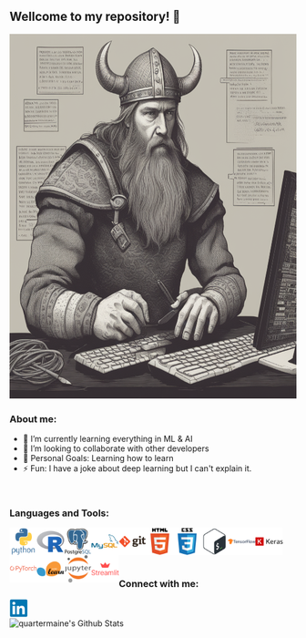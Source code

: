 ## Wellcome to my repository! 👋

<img src="images/output_file_1.png" height="640px" width="640px">

### About me:
- 🌱 I’m currently learning everything in ML & AI 
- 👯 I’m looking to collaborate with other developers
- 🥅 Personal Goals: Learning how to learn
- ⚡ Fun: I have a joke about deep learning but I can't explain it. 
<br />

### Languages and Tools:
<!-- Python -->
[<img align="left" alt="Python" width="48px" src="https://raw.githubusercontent.com/devicons/devicon/master/icons/python/python-original-wordmark.svg" />][python]
<!-- R -->
[<img align="left" alt="R" width="48px" src="https://raw.githubusercontent.com/devicons/devicon/master/icons/r/r-original.svg" />][R]
<!-- postgreSQL -->
[<img align="left" alt="SQL" width="48px" src="https://raw.githubusercontent.com/devicons/devicon/master/icons/postgresql/postgresql-original-wordmark.svg" />][sql]
<!-- MySQL -->
[<img align="left" alt="MySQL" width="48px" src="https://raw.githubusercontent.com/devicons/devicon/master/icons/mysql/mysql-original-wordmark.svg" />][mysql]
<!-- MongoDB -->
<!-- [<img align="left" alt="MongoDB" width="42px" src="https://raw.githubusercontent.com/github/explore/80688e429a7d4ef2fca1e82350fe8e3517d3494d/topics/mongodb/mongodb.png" />][mongodb] -->
<!-- Git -->
[<img align="left" alt="Git" width="48px" src="https://raw.githubusercontent.com/devicons/devicon/master/icons/git/git-original-wordmark.svg" />][git]
<!-- GitHub -->
<!-- [<img align="left" alt="GitHub" width="42px" src="https://raw.githubusercontent.com/github/explore/78df643247d429f6cc873026c0622819ad797942/topics/github/github.png" />][github] -->
<!-- HTML5 -->
[<img align="left" alt="HTML5" width="48px" src="https://raw.githubusercontent.com/devicons/devicon/master/icons/html5/html5-original-wordmark.svg" />][html5]
<!-- CSS3 -->
[<img align="left" alt="CSS3" width="48px" src="https://raw.githubusercontent.com/devicons/devicon/master/icons/css3/css3-original-wordmark.svg" />][css3]
<!-- bash -->
[<img align="left" alt="terminal" width="48px" src="https://raw.githubusercontent.com/devicons/devicon/master/icons/bash/bash-original.svg" />][bash]
<!-- tensorflow -->
[<img align="left" alt="tensorflow" width="48px" src="https://raw.githubusercontent.com/devicons/devicon/master/icons/tensorflow/tensorflow-original-wordmark.svg" />][tensorflow]
<!-- keras -->
[<img align="left" alt="keras" width="48px" src="https://raw.githubusercontent.com/devicons/devicon/master/icons/keras/keras-original-wordmark.svg" />][keras]
<!-- Pytorch -->
[<img align="left" alt="pytorch" width="48px" src="https://raw.githubusercontent.com/devicons/devicon/master/icons/pytorch/pytorch-plain-wordmark.svg" />][pytorch]
<!-- scikit-learn -->
[<img align="left" alt="scikit-learn" width="48px" src="https://raw.githubusercontent.com/devicons/devicon/master/icons/scikitlearn/scikitlearn-original.svg" />][scikit-learn]
<!-- H2o -->
<!-- [<img align="left" alt="H2o.ai" width="42px" src="https://raw.githubusercontent.com/h2oai/tutorials/master/.github/h2o-ai-logo-plain.png" />][h2o] -->
<!-- Jupyter Notebook -->
[<img align="left" alt="Jupyter Notebook" width="48px" src="https://raw.githubusercontent.com/devicons/devicon/master/icons/jupyter/jupyter-original-wordmark.svg" />][Jupyter Notebook]
<!-- Streamlit -->
[<img align="left" alt="Jupyter Notebook" width="48px" src="https://raw.githubusercontent.com/devicons/devicon/master/icons/streamlit/streamlit-plain-wordmark.svg" />][Streamlit]
<br />
<!-- laguage/skill -->
<!-- language/skill -->
<!-- language/skill -->
<!-- language/skill -->
<br />
<br />

### Connect with me:
[<img align="left" alt="quartermaine | LinkedIn" width="32px" src="https://raw.githubusercontent.com/devicons/devicon/master/icons/linkedin/linkedin-original.svg" />][linkedin]
<br />
<br />
<img align="left" alt="quartermaine's Github Stats" src="https://github-readme-stats.vercel.app/api?username=quartermaine&show_icons=true&hide_border=true&title_color=ffffff&icon_color=bb2acf&text_color=daf7dc&bg_color=151515" />


[img]: https://som.yale.edu/sites/default/files/event-image.jpg
[linkedin]: https://www.linkedin.com/in/andreas-christopoulos-charitos-63382268/
[python]: https://www.python.org/
[R]: https://www.r-project.org/
[sql]: https://en.wikipedia.org/wiki/SQL
[mysql]: https://www.mysql.com/
<!-- [mongodb]: https://www.mongodb.com/ -->
[git]: https://git-scm.com/
<!-- [github]: https://github.com/ -->
[html5]: https://en.wikipedia.org/wiki/HTML5
[css3]: https://www.w3.org/Style/CSS/Overview.en.html
[bash]: https://www.gnu.org/software/bash/
[tensorflow]: https://www.tensorflow.org/
[keras]: https://keras.io/
[scikit-learn]: https://scikit-learn.org/stable/
<!-- [h2o]: https://training.h2o.ai/ -->
[Jupyter Notebook]: https://github.com/jupyter/notebook
[pytorch]: https://pytorch.org/
[Streamlit]: https://streamlit.io/



